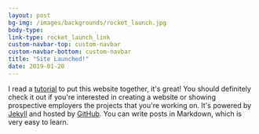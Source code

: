 ```yaml
---
layout: post
bg-img: /images/backgrounds/rocket_launch.jpg
body-type:
link-type: rocket_launch_link
custom-navbar-top: custom-navbar
custom-navbar-bottom: custom-navbar
title: "Site Launched!"
date: 2019-01-20
---
```


I read a <a class="{{ page.link-type }}" target="_blank" href="http://jmcglone.com/guides/github-pages/">tutorial</a> to put this website together, it's great! You should definitely check it out if you're interested in creating a website or showing prospective employers the projects that you're working on. It's powered by <a class="{{ page.link-type }}" target="_blank" href="https://jekyllrb.com">Jekyll</a> and hosted by <a class="{{ page.link-type }}" target="_blank" href="https://github.com">GitHub</a>. You can write posts in Markdown, which is very easy to learn.
